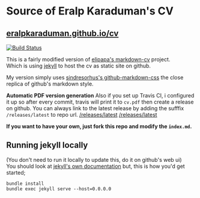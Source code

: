 # Source of Eralp Karaduman's CV

## [eralpkaraduman.github.io/cv](https://eralpkaraduman.github.io/cv)

[![Build Status](https://travis-ci.org/eralpkaraduman/cv.svg?branch=gh-pages)](https://travis-ci.org/eralpkaraduman/cv)

This is a fairly modified version of
[elipapa's markdown-cv](http://elipapa.github.io/markdown-cv) project.  
Which is using [jekyll](https://jekyllrb.com) to host the cv as static site on github.

My version simply uses
[sindresorhus's github-markdown-css](https://github.com/sindresorhus/github-markdown-css) the close
replica of github's markdown style. 


**Automatic PDF version generation**
Also if you set up Travis CI, i configured it up so after every commit, travis will print it to `cv.pdf` then create a release on github. You can always link to the latest release by adding the sufffix `/releases/latest` to repo url.
[/releases/latest](https://github.com/eralpkaraduman/cv/releases/latest)
[/releases/latest](releases/latest)


**If you want to have your own, just fork this repo and modify the `index.md`.**

## Running jekyll locally
(You don't need to run it locally to update this, do it on github's web ui)  
You should look at [jekyll's own documentation](https://jekyllrb.com/docs) but,
this is how you'd get started;  

`bundle install`  
`bundle exec jekyll serve --host=0.0.0.0`

